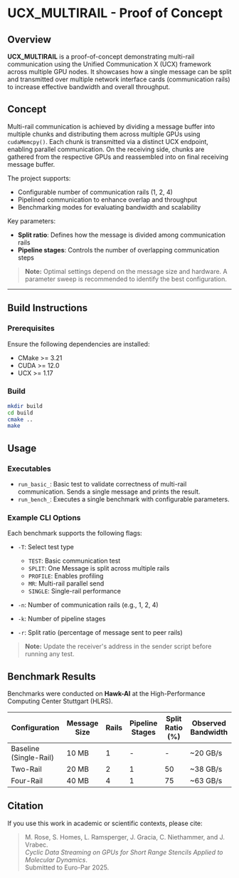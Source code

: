 # UCX_MULTIRAIL - Proof of Concept

## Overview

**UCX_MULTIRAIL** is a proof-of-concept demonstrating multi-rail communication using the Unified Communication X (UCX) framework across multiple GPU nodes. It showcases how a single message can be split and transmitted over multiple network interface cards (communication rails) to increase effective bandwidth and overall throughput.

## Concept

Multi-rail communication is achieved by dividing a message buffer into multiple chunks and distributing them across multiple GPUs using `cudaMemcpy()`. Each chunk is transmitted via a distinct UCX endpoint, enabling parallel communication. On the receiving side, chunks are gathered from the respective GPUs and reassembled into on final receiving message buffer.

The project supports:

- Configurable number of communication rails (1, 2, 4)
- Pipelined communication to enhance overlap and throughput
- Benchmarking modes for evaluating bandwidth and scalability

Key parameters:

- **Split ratio**: Defines how the message is divided among communication rails
- **Pipeline stages**: Controls the number of overlapping communication steps

> **Note:** Optimal settings depend on the message size and hardware. A parameter sweep is recommended to identify the best configuration.

---

## Build Instructions

### Prerequisites

Ensure the following dependencies are installed:

- CMake >= 3.21  
- CUDA >= 12.0  
- UCX >= 1.17  

### Build

```bash
mkdir build
cd build
cmake ..
make
```

## Usage

### Executables

- `run_basic_`: Basic test to validate correctness of multi-rail communication. Sends a single message and prints the result.
- `run_bench_`: Executes a single benchmark with configurable parameters.

### Example CLI Options

Each benchmark supports the following flags:

- `-T`: Select test type  
  - `TEST`: Basic communication test  
  - `SPLIT`: One Message is split across multiple rails  
  - `PROFILE`: Enables profiling  
  - `MR`: Multi-rail parallel send  
  - `SINGLE`: Single-rail performance

- `-n`: Number of communication rails (e.g., 1, 2, 4)
- `-k`: Number of pipeline stages
- `-r`: Split ratio (percentage of message sent to peer rails)

> **Note:** Update the receiver's address in the sender script before running any test.

## Benchmark Results

Benchmarks were conducted on **Hawk-AI** at the High-Performance Computing Center Stuttgart (HLRS).

| Configuration          | Message Size | Rails | Pipeline Stages | Split Ratio (%) | Observed Bandwidth |
|------------------------|--------------|-------|------------------|------------------|--------------------|
| Baseline (Single-Rail) | 10 MB        | 1     | -                | -                | ~20 GB/s           |
| Two-Rail               | 20 MB        | 2     | 1                | 50               | ~38 GB/s           |
| Four-Rail              | 40 MB        | 4     | 1                | 75               | ~63 GB/s           |

## Citation

If you use this work in academic or scientific contexts, please cite:

> M. Rose, S. Homes, L. Ramsperger, J. Gracia, C. Niethammer, and J. Vrabec.  
> *Cyclic Data Streaming on GPUs for Short Range Stencils Applied to Molecular Dynamics*.  
> Submitted to Euro-Par 2025.
